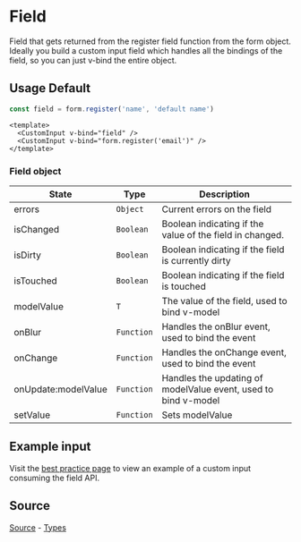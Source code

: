 # Field

Field that gets returned from the register field function from the form object. Ideally you build a custom input field which handles all the bindings of the field, so you can just v-bind the entire object.

## Usage Default

```ts
const field = form.register('name', 'default name')
```

```vue
<template>
  <CustomInput v-bind="field" />
  <CustomInput v-bind="form.register('email')" />
</template>
```

### Field object

| State           | Type      | Description                                                       |
| --------------- | --------- | ----------------------------------------------------------------- |
| errors        | `Object` | Current errors on the field                              |
| isChanged    | `Boolean`  | Boolean indicating if the value of the field in changed.     |
| isDirty | `Boolean` | Boolean indicating if the field is currently dirty |
| isTouched | `Boolean` | Boolean indicating if the field is touched |
| modelValue | `T`| The value of the field, used to bind v-model |
| onBlur | `Function` | Handles the onBlur event, used to bind the event |
| onChange | `Function` | Handles the onChange event, used to bind the event |
| onUpdate:modelValue | `Function` | Handles the updating of modelValue event, used to bind v-model|
| setValue | `Function` | Sets modelValue |

## Example input

Visit the [best practice page](../guide/best-practice#custom-input) to view an example of a custom input consuming the field API.

## Source

[Source](https://github.com/wouterlms/forms/blob/main/src/composables/useForm.ts) - [Types](https://github.com/wouterlms/forms/blob/main/src/types/form.type.ts)